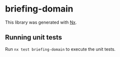 # briefing-domain

This library was generated with [Nx](https://nx.dev).

## Running unit tests

Run `nx test briefing-domain` to execute the unit tests.
